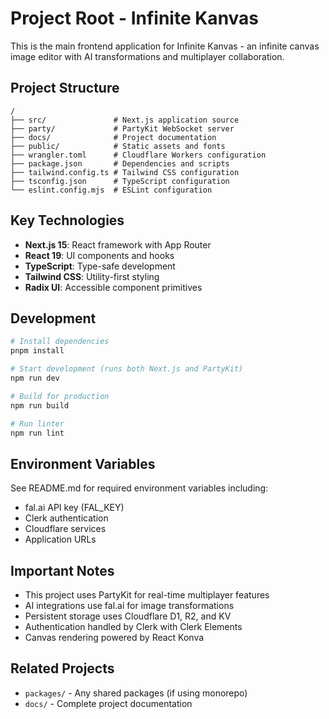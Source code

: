 # Project Root - Infinite Kanvas

This is the main frontend application for Infinite Kanvas - an infinite canvas image editor with AI transformations and multiplayer collaboration.

## Project Structure

```
/
├── src/               # Next.js application source
├── party/             # PartyKit WebSocket server
├── docs/              # Project documentation
├── public/            # Static assets and fonts
├── wrangler.toml      # Cloudflare Workers configuration
├── package.json       # Dependencies and scripts
├── tailwind.config.ts # Tailwind CSS configuration
├── tsconfig.json      # TypeScript configuration
└── eslint.config.mjs  # ESLint configuration
```

## Key Technologies

- **Next.js 15**: React framework with App Router
- **React 19**: UI components and hooks
- **TypeScript**: Type-safe development
- **Tailwind CSS**: Utility-first styling
- **Radix UI**: Accessible component primitives

## Development

```bash
# Install dependencies
pnpm install

# Start development (runs both Next.js and PartyKit)
npm run dev

# Build for production
npm run build

# Run linter
npm run lint
```

## Environment Variables

See README.md for required environment variables including:

- fal.ai API key (FAL_KEY)
- Clerk authentication
- Cloudflare services
- Application URLs

## Important Notes

- This project uses PartyKit for real-time multiplayer features
- AI integrations use fal.ai for image transformations
- Persistent storage uses Cloudflare D1, R2, and KV
- Authentication handled by Clerk with Clerk Elements
- Canvas rendering powered by React Konva

## Related Projects

- `packages/` - Any shared packages (if using monorepo)
- `docs/` - Complete project documentation
